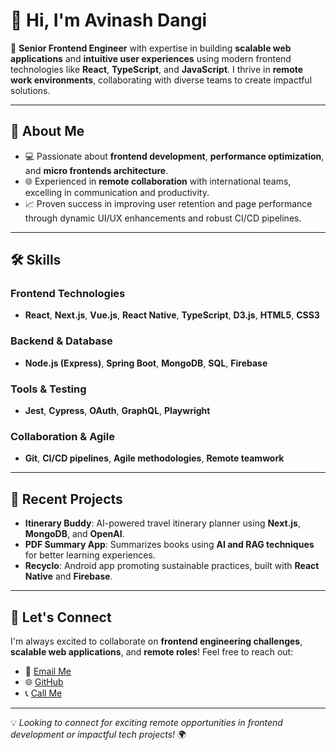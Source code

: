 # 👋 Hi, I'm Avinash Dangi

🚀 **Senior Frontend Engineer** with expertise in building **scalable web applications** and **intuitive user experiences** using modern frontend technologies like **React**, **TypeScript**, and **JavaScript**. I thrive in **remote work environments**, collaborating with diverse teams to create impactful solutions.

---

## 🌟 About Me
- 💻 Passionate about **frontend development**, **performance optimization**, and **micro frontends architecture**.
- 🌐 Experienced in **remote collaboration** with international teams, excelling in communication and productivity.
- 📈 Proven success in improving user retention and page performance through dynamic UI/UX enhancements and robust CI/CD pipelines.

---

## 🛠 Skills
### Frontend Technologies
- **React**, **Next.js**, **Vue.js**, **React Native**, **TypeScript**, **D3.js**, **HTML5**, **CSS3**

### Backend & Database
- **Node.js (Express)**, **Spring Boot**, **MongoDB**, **SQL**, **Firebase**

### Tools & Testing
- **Jest**, **Cypress**, **OAuth**, **GraphQL**, **Playwright**

### Collaboration & Agile
- **Git**, **CI/CD pipelines**, **Agile methodologies**, **Remote teamwork**

---

## 🌟 Recent Projects
- **Itinerary Buddy**: AI-powered travel itinerary planner using **Next.js**, **MongoDB**, and **OpenAI**.
- **PDF Summary App**: Summarizes books using **AI and RAG techniques** for better learning experiences.
- **Recyclo**: Android app promoting sustainable practices, built with **React Native** and **Firebase**.

---

## 🤝 Let's Connect
I'm always excited to collaborate on **frontend engineering challenges**, **scalable web applications**, and **remote roles**! Feel free to reach out:

- 📧 [Email Me](mailto:avinashdangi.26@gmail.com)
- 🌐 [GitHub](https://github.com/django18)
- 📞 [Call Me](tel:8285036554)

---

💡 *Looking to connect for exciting remote opportunities in frontend development or impactful tech projects!* 🌍
